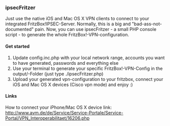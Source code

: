 ### ipsecFritzer

Just use the native iOS and Mac OS X VPN clients to connect to your integrated FritzBox!IPSEC-Server. Normally, this is a big and "bad-ass-not-documented" pain. Now, you can use ipsecFritzer - a small PHP console script - to generate the whole FritzBox!-VPN-configuration.

#### Get started

1. Update config.inc.php with your local network range, accounts you want to have generated, passwords and everything else
2. Use your terminal to generate your specific FritzBox!-VPN-Config in the output/-Folder (just type ./ipsecFritzer.php)
3. Upload your generated vpn-configuration to your fritzbox, connect your iOS and Mac OS X devices (Cisco vpn mode) and enjoy :)

#### Links

How to connect your iPhone/Mac OS X device
link: http://www.avm.de/de/Service/Service-Portale/Service-Portal/VPN_Interoperabilitaet/16206.php
